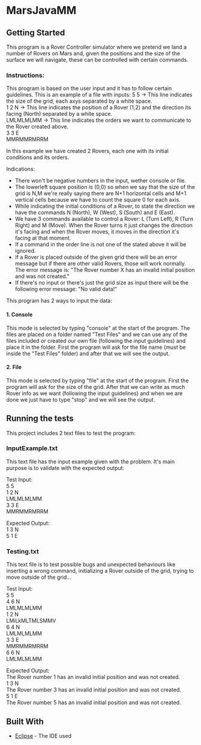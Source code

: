 # MarsJavaMM

## Getting Started

This program is a Rover Controller simulator where we pretend we land a number of Rovers on Mars and, given the positions and the size of the surface we will navigate, these can be controlled with certain commands.

### Instructions:

This program is based on the user input and it has to follow certain guidelines. This is an example of a file with inputs:
5 5  -> This line indicates the size of the grid, each axys separated by a white space. <br />
1 2 N -> This line indicates the position of a Rover (1,2) and the direction its facing (North) separated by a white space.<br />
LMLMLMLMM -> This line indicates the orders we want to communicate to the Rover created above.<br />
3 3 E <br />
MMRMMRMRRM <br />

In this example we have created 2 Rovers, each one with its initial conditions and its orders.

Indications:
- There won't be negative numbers in the input, wether console or file.
- The lowerleft square position is (0,0) so when we say that the size of the grid is N,M we're really saying there are N+1 horizontal cells and M+1 vertical cells because we have to count the square 0 for each axis.
- While indicating the initial conditions of a Rover, to state the direction we have the commands N (North), W (West), S (South) and E (East).
- We have 3 commands available to control a Rover: L (Turn Left), R (Turn Right) and M (Move). When the Rover turns it just changes the direction it's facing and when the Rover moves, it moves in the direction it's facing at that moment.
- If a command in the order line is not one of the stated above it will be ignored.
- If a Rover is placed outside of the given grid there will be an error message but if there are other valid Rovers, those will work normally. The error message is: "The Rover number X has an invalid initial position and was not created."
- If there's no input or there's just the grid size as input there will be the following error message: "No valid data!"

This program has 2 ways to input the data:

#### 1. Console

This mode is selected by typing "console" at the start of the program.
The files are placed on a folder named "Test Files" and we can use any of the files included or created our own file (following the input guidelines) and place it in the folder.
First the program will ask for the file name (must be inside the "Test Files" folder) and after that we will see the output.

#### 2. File 

This mode is selected by typing "file" at the start of the program.
First the program will ask for the size of the grid. After that we can write as much Rover info as we want (following the input guidelines) and when we are done we just have to type "stop" and we will see the output.

## Running the tests

This project includes 2 text files to test the program:

### InputExample.txt

This text file has the input example given with the problem. It's main purpose is to validate with the expected output:

Test Input: <br />
5 5 <br />
1 2 N <br />
LMLMLMLMM <br />
3 3 E <br />
MMRMMRMRRM <br />
 
Expected Output: <br />
1 3 N <br />
5 1 E <br />


### Testing.txt

This text file is to test possible bugs and unexpected behaviours like inserting a wrong command, initializing a Rover outside of the grid, trying to move outside of the grid...

Test Input: <br />
5 5 <br />
4 6 N <br />
LMLMLMLMM <br />
1 2 N <br />
LMiLkMLTMLSMMV <br />
6 4 N <br />
LMLMLMLMM <br />
3 3 E <br />
MMRMMRMRRM <br />
6 6 N <br />
LMLMLMLMM <br />

Expected Output: <br />
The Rover number 1 has an invalid initial position and was not created. <br />
1 3 N <br />
The Rover number 3 has an invalid initial position and was not created. <br />
5 1 E <br />
The Rover number 5 has an invalid initial position and was not created. <br />

## Built With
* [Eclipse](https://www.eclipse.org/) - The IDE used